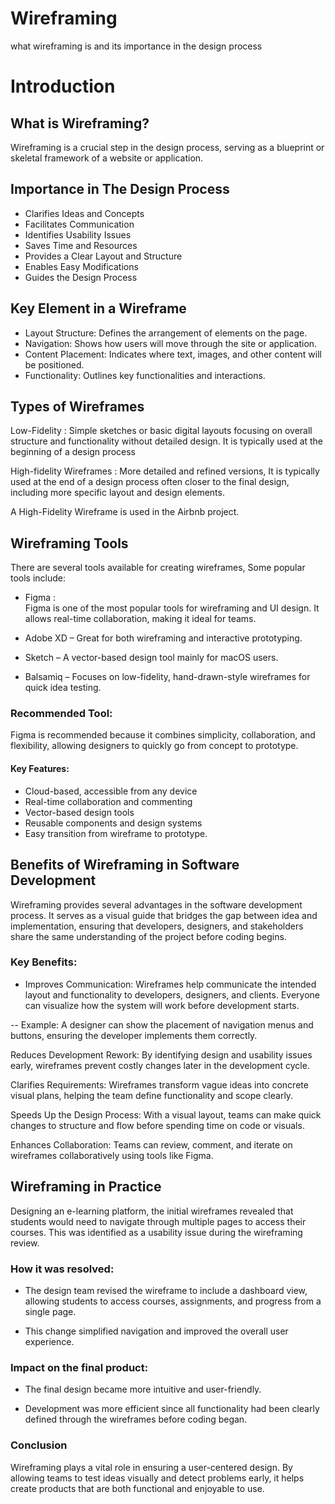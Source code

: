 # Wireframing
what wireframing is and its importance in the design process

# Introduction 

## What is Wireframing?
Wireframing is a crucial step in the design process, serving as a blueprint or skeletal framework of a website or application.

## Importance in The Design Process
- Clarifies Ideas and Concepts
- Facilitates Communication
- Identifies Usability Issues
- Saves Time and Resources
- Provides a Clear Layout and Structure
- Enables Easy Modifications
- Guides the Design Process

## Key Element in a Wireframe
- Layout Structure: Defines the arrangement of elements on the page.
- Navigation: Shows how users will move through the site or application.
- Content Placement: Indicates where text, images, and other content will be positioned.
- Functionality: Outlines key functionalities and interactions.

## Types of Wireframes
Low-Fidelity : Simple sketches or basic digital layouts focusing on overall structure and functionality without detailed design. It is typically used at the beginning of a design process

High-fidelity Wireframes : More detailed and refined versions, It is typically used at the end of a design process often closer to the final design, including more specific layout and design elements.

A High-Fidelity Wireframe is used in the Airbnb project.

## Wireframing Tools
There are several tools available for creating wireframes, Some popular tools include:


- Figma :  
Figma is one of the most popular tools for wireframing and UI design. It allows real-time collaboration, making it ideal for teams.
- Adobe XD – Great for both wireframing and interactive prototyping.

- Sketch – A vector-based design tool mainly for macOS users.

- Balsamiq – Focuses on low-fidelity, hand-drawn-style wireframes for quick idea testing.

### Recommended Tool:

Figma is recommended because it combines simplicity, collaboration, and flexibility, allowing designers to quickly go from concept to prototype.

#### Key Features:

- Cloud-based, accessible from any device
- Real-time collaboration and commenting
- Vector-based design tools
- Reusable components and design systems
- Easy transition from wireframe to prototype.


## Benefits of Wireframing in Software Development 

Wireframing provides several advantages in the software development process. It serves as a visual guide that bridges the gap between idea and implementation, ensuring that developers, designers, and stakeholders share the same understanding of the project before coding begins.

### Key Benefits:

- Improves Communication: Wireframes help communicate the intended layout and functionality to developers, designers, and clients. Everyone can visualize how the system will work before development starts.

-- Example: A designer can show the placement of navigation menus and buttons, ensuring the developer implements them correctly.

Reduces Development Rework: By identifying design and usability issues early, wireframes prevent costly changes later in the development cycle.

Clarifies Requirements: Wireframes transform vague ideas into concrete visual plans, helping the team define functionality and scope clearly.

Speeds Up the Design Process: With a visual layout, teams can make quick changes to structure and flow before spending time on code or visuals.

Enhances Collaboration: Teams can review, comment, and iterate on wireframes collaboratively using tools like Figma.


## Wireframing in Practice

Designing an e-learning platform, the initial wireframes revealed that students would need to navigate through multiple pages to access their courses. This was identified as a usability issue during the wireframing review.

### How it was resolved:

- The design team revised the wireframe to include a dashboard view, allowing students to access courses, assignments, and progress from a single page.

- This change simplified navigation and improved the overall user experience.

### Impact on the final product:

- The final design became more intuitive and user-friendly.

- Development was more efficient since all functionality had been clearly defined through the wireframes before coding began.

### Conclusion
Wireframing plays a vital role in ensuring a user-centered design. By allowing teams to test ideas visually and detect problems early, it helps create products that are both functional and enjoyable to use.